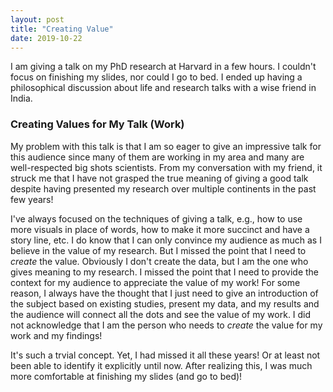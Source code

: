 ```yaml
---
layout: post
title: "Creating Value"
date: 2019-10-22
---
```


I am giving a talk on my PhD research at Harvard in a few hours. I couldn't focus on finishing my slides, nor could I go to bed. I ended up having a philosophical discussion about life and research talks with a wise friend in India.

### Creating Values for My Talk (Work)
My problem with this talk is that I am so eager to give an impressive talk for this audience since many of them are working in my area and many are well-respected big shots scientists. From my conversation with my friend, it struck me that I have not grasped the true meaning of giving a good talk despite having presented my research over multiple continents in the past few years! 

I've always focused on the techniques of giving a talk, e.g., how to use more visuals in place of words, how to make it more succinct and have a story line, etc. I do know that I can only convince my audience as much as I believe in the value of my research. But I missed the point that I need to *create* the value. Obviously I don't create the data, but I am the one who gives meaning to my research. I missed the point that I need to provide the context for my audience to appreciate the value of my work! For some reason, I always have the thought that I just need to give an introduction of the subject based on existing studies, present my data, and my results and the audience will connect all the dots and see the value of my work. I did not acknowledge that I am the person who needs to *create* the value for my work and my findings! 

It's such a trvial concept. Yet, I had missed it all these years! Or at least not been able to identify it explicitly until now. After realizing this, I was much more comfortable at finishing my slides (and go to bed)! 


